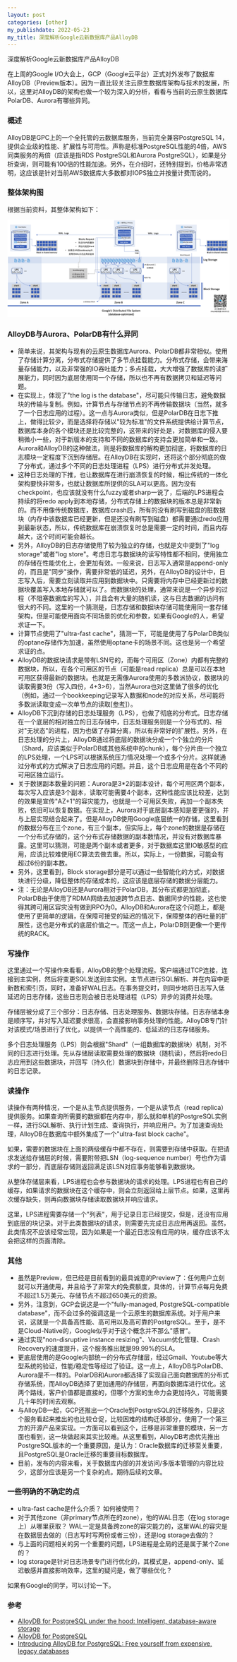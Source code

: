 ```yaml
---
layout: post
categories: [other]
my_publishdate: 2022-05-23
my_title: 深度解析Google云新数据库产品AlloyDB
---
```

深度解析Google云新数据库产品AlloyDB

在上周的Google I/O大会上，GCP（Google云平台）正式对外发布了数据库AlloyDB（Preview版本）。因为一直比较关注云原生数据库架构与技术的发展，所以，这里对AlloyDB的架构也做一个较为深入的分析，看看与当前的云原生数据库PolarDB、Aurora有哪些异同。

### 概述

AlloyDB是GPC上的一个全托管的云数据库服务，当前完全兼容PostgreSQL 14，提供企业级的性能、扩展性与可用性。声称是标准PostgreSQL性能的4倍，AWS同类服务的两倍（应该是指RDS PostgreSQL和Aurora PostgreSQL），如果是分析查询，则可能有100倍的性能加速。另外，在介绍时，还特别提到，价格非常透明，这应该是针对当前AWS数据库大多数都对IOPS独立并按量计费而说的。

### 整体架构图

根据当前资料，其整体架构如下：

![](images/alloydb-arch-with-qr-code.png)

### AlloyDB与Aurora、PolarDB有什么异同

* 简单来说，其架构与现有的云原生数据库Aurora、PolarDB都非常相似。使用了存储计算分离，分布式存储提供了多节点挂载能力。分布式存储，会带来海量存储能力，以及非常强的IO吞吐能力；多点挂载，大大增强了数据库的读扩展能力，同时因为底层使用同一个存储，所以也不再有数据拷贝和延迟等问题。
* 在实现上，体现了"the log is the database"，尽可能只传输日志，避免数据块的传输与复制。例如，计算节点与存储节点的不再传输数据块（当然，就多了一个日志应用的过程）。这一点与Aurora类似，但是PolarDB在日志下推上，做得比较少，而是选择将存储以"较为标准"的文件系统提供给计算节点，数据库本身的各个模块还是比较完整的，这带来的好处是，对数据库的侵入要稍微小一些，对于新版本的支持和不同的数据库的支持会更加简单和一致。Aurora和AlloyDB的这种做法，则是将数据库的解构更加彻底，将数据库的日志模块一定程度下沉到存储层。在AlloyDB在实现时，还将这个部分彻底的做了分布式，通过多个不同的日志处理进程（LPS）进行分布式并发处理。
* 这种日志处理的下推，也让数据库在进行崩溃恢复的时候，相比传统的一体化架构要快非常多，也就让数据库所提供的SLA可以更高。因为没有checkpoint，也应该就没有什么fuzzy或者sharp一说了，后端的LPS进程会持续的将redo apply到本地存储，分布式存储上的数据块的版本总是非常新的。而不用像传统数据库，数据库crash后，所有的没有刷写到磁盘的脏数据块（内存中该数据库已经更新，但是还没有刷写到磁盘）都需要通过redo应用到最新状态，所以，传统数据库在崩溃恢复时总是需要一定的时间，而且内存越大，这个时间可能会越长。
* 另外，AlloyDB的日志存储使用了较为独立的存储，也就是文中提到了"log storage"或者"log store"。考虑日志与数据块的读写特性都不相同，使用独立的存储在性能优化上，会更加有效。一般来说，日志写入通常是append-only的，而且是"同步"操作，需要非常低的延迟，另外，在AlloyDB的设计中，日志写入后，需要立刻读取并应用到数据块中。只需要将内存中已经更新过的数据块覆盖写入本地存储就可以了。而数据块的处理，通常来说是一个异步的过程（不阻塞数据库的写入），并且会有大量的随机读，这与日志数据的访问有很大的不同。这里的一个猜测是，日志存储和数据块存储可能使用同一套存储架构，但是可能使用面向不同场景的优化和参数，如果有Google的人，希望求证一下。
* 计算节点使用了"ultra-fast cache"，猜测一下，可能是使用了与PolarDB类似的optane存储作为加速，虽然使用optane卡的场景不同。这也是另一个希望求证的点。
* AlloyDB的数据块请求是带有LSN号的，而每个可用区（Zone）内都有完整的数据块，所以，在各个可用区的节点（可能是read replica）总是可以在本地可用区获得最新的数据块。也就是无需像Aurora使用的多数派协议，数据块的读取需要3份（写入四份，4+3>6），当然Aurora也对这里做了很多的优化（例如，通过一个bookkeeping记录写入数据和node的对应关系，尽可能将多数派读取变成一次单节点的读取[[参考](https://aws.amazon.com/blogs/database/amazon-aurora-under-the-hood-quorum-reads-and-mutating-state/)]）。
* AlloyDB下沉到存储的日志处理服务（LPS），也做了彻底的分布式。日志存储在一个底层的相对独立的日志存储中，日志处理服务则是一个分布式的、相对"无状态"的进程，因为也做了存算分离，所以有非常好的扩展性。另外，在日志处理的分片上，AlloyDB通过将底层的数据块分成一个个独立的分片（Shard，应该类似于PolarDB或其他系统中的chunk），每个分片由一个独立的LPS处理，一个LPS可以根据系统压力情况处理一个或多个分片。这样就通过分布式的方式解决了日志应用的问题。并且，这个日志应用是在各个不同的可用区独立运行。
* 关于数据副本数量的问题：Aurora是3*2的副本设计，每个可用区两个副本，每次写入应该是3个副本，读取可能需要4个副本，这种性能应该比较差，达到的效果是宣传"AZ+1"的容灾能力，也就是一个可用区失败，再加一个副本失败，依旧可以恢复数据。在实现上，Aurora对于底层副本感知是要更强的，并与上层实现结合起来了。但是AlloyDB使用Google底层统一的存储，这里看到的数据分布在三个zone，有三个副本，但实际上，每个zone的数据是存储在一个分布式存储的，这个分布式存储数据的副本数情况，并没有对数据库暴露。这里可以猜测，可能是两个副本或者更多，对于数据库这里IO敏感型的应用，应该比较难使用EC算法去做去重。所以，实际上，一份数据，可能会有超过6份的副本数。
* 另外，这里看到，Block storage部分是可以通过一些智能化的方式，对数据块进行分级，降低整体的存储成本的，这应该是底层存储的数据分层能力。
* 注：无论是AlloyDB还是Aurora相对于PolarDB，其分布式都更加彻底，PolarDB由于使用了RDMA网络去加速跨节点日志、数据同步的性能，这也使得其跨可用区容灾没有做到RPO为0。AlloyDB和Aurora在这个问题上，都是使用了更简单的逻辑，在保障可接受的延迟的情况下，保障整体的吞吐量的扩展性，这也是分布式的底层价值之一。而这一点上，PolarDB则更像一个更传统的RACK。

### 写操作

这里通过一个写操作来看看，AlloyDB的整个处理流程。客户端通过TCP连接，连接到主实例，然后将变更SQL发送到主实例。主节点进行SQL解析、并在内容中更新数和索引页，同时，准备好WAL日志。在事务提交时，则同步地将日志写入低延迟的日志存储，这些日志则会被日志处理进程（LPS）异步的消费并处理。

存储层被分成了三个部分：日志存储、日志处理服务、数据块存储。日志存储本身是顺序写，并对写入延迟要求很高，会直接影响事务处理的性能。AlloyDB专门针对该模式/场景进行了优化，以提供一个高性能的、低延迟的日志存储服务。

多个日志处理服务（LPS）则会根据"Shard"（一组数据库的数据块）机制，对不同的日志进行处理。先从存储层读取需要处理的数据块（随机读），然后将redo日志应用到这些数据块，并回写（持久化）数据块到存储中，并最终删除日志存储中的日志记录。

### 读操作

读操作有两种情况，一个是从主节点提供服务，一个是从读节点（read replica）提供服务。如果查询所需要的数据都在内存中，那么就和单机的PostgreSQL实例一样，进行SQL解析、执行计划生成、查询执行，并响应用户。为了加速查询处理，AlloyDB在数据库中额外集成了一个"ultra-fast block cache"。

如果，需要的数据块在上面的两级缓存中都不存在，则需要到存储中获取。在把请求发送给存储层的时候，需要附带把LSN（log-sequence number）号也作为请求的一部分，而底层存储则返回满足该LSN对应事务能够看到数据块。

从整体存储层来看，LPS进程也会参与数据块的请求的处理。LPS进程也有自己的缓存，如果请求的数据块在这个缓存中，则会立刻返回给上层节点。如果，这里再次缓存缺失，则再向数据块存储读取数据块并响应请求。

这里，LPS进程需要存储一个"列表"，用于记录日志已经提交，但是，还没有应用到底层的块记录。对于此类数据块的请求，则需要先完成日志应用再返回。虽然，此类情况不应该经常出现，因为如果是一个最近日志没有应用的块，缓存应该不太会把这样的页面清除。

### 其他

* 虽然是Preview，但已经是目前看到的最具诚意的Preview了：任何用户立刻就可以开通使用，并且给予了非常大的免费额度，具体的，计算节点每月免费不超过1.5万美元、存储节点不超过650美元的资源。
* 另外，注意到，GCP会说这是一个"fully-managed, PostgreSQL-compatible database"，而不会过多的强调这是一个云原生的数据库系统。对于用户来说，这就是一个具备高性能、高可用以及高可靠的PostgreSQL。至于，是不是Cloud-Native的，Google似乎对于这个概念并不那么"感冒"。
* 通过实现"non-disruptive instance resizing"、Vacuum优化管理、Crash Recovery的速度提升，这个服务推出就是99.99%的SLA。
* 更底层使用的是Google内部统一的分布式存储层，经过Gmail、Youtube等大型系统的验证，性能/稳定性等经过了验证。这一点上，AlloyDB与PolarDB、Aurora是不一样的。PolarDB和Aurora都选择了实现自己面向数据库的分布式存储系统，而AlloyDB选择了更加通用的存储层，再面向数据库进行优化。这两个路线，客户价值都是直接的，但哪个方案的生命力会更加持久，可能需要几十年的时间去观察。
* 与AlloyDB一起，GCP还推出一个Oracle到PostgreSQL的迁移服务，只是这个服务看起来推出的也比较仓促，比较困难的结构迁移部分，使用了一个第三方的开源产品来实现。一方面可以看到这个，迁移是非常重要的模块，另一方面也看到，这一块做起来其实比较难。从这里看到，AlloyDB考虑优先推出PostgreSQL版本的一个重要原因，是认为：Oracle数据库的迁移至关重要，且PostgreSQL是Oracle迁移的重要目标数据库。
* 目前，发布的内容来看，关于数据库内部的并发访问/多版本管理的内容比较少，这部分应该是另一个复杂的点。期待后续的文章。

### 一些明确的不确定的点

* ultra-fast cache是什么介质？ 如何被使用？
* 对于其他zone（非primary节点所在的zone），他的WAL日志（在log storage上）从哪里获取？ WAL一定是具备跨zone的容灾能力的，这里WAL的容灾是在数据层去做的（日志写时写两份或者三份），还是log storage去做的？
* 与上面的问题相关的另一个重要的问题，LPS进程是全局的还是属于某个Zone的？
* log storage是针对日志场景专门进行优化的，其模式是，append-only、延迟敏感并直接影响效率，这里的疑问是，做了哪些优化？ 

如果有Google的同学，可以讨论一下。


### 参考

* [AlloyDB for PostgreSQL under the hood: Intelligent, database-aware storage](https://cloud.google.com/blog/products/databases/alloydb-for-postgresql-intelligent-scalable-storage) 
* [AlloyDB for PostgreSQL](https://cloud.google.com/alloydb) 
* [Introducing AlloyDB for PostgreSQL: Free yourself from expensive, legacy databases](https://cloud.google.com/blog/products/databases/introducing-alloydb-for-postgresql)
